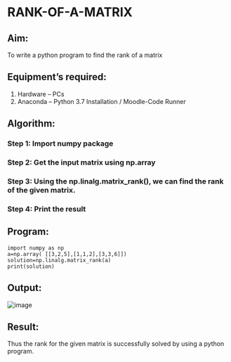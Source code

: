 # RANK-OF-A-MATRIX
## Aim:
To write a python program to find the rank of a matrix
## Equipment’s required:
1. 	Hardware – PCs
2. 	Anaconda – Python 3.7 Installation / Moodle-Code Runner
## Algorithm:
### Step 1: Import numpy package
### Step 2: Get the input matrix using np.array
### Step 3: Using the np.linalg.matrix_rank(), we can find the rank of the given matrix.
### Step 4: Print the result
## Program:
```
import numpy as np
a=np.array( [[3,2,5],[1,1,2],[3,3,6]])
solution=np.linalg.matrix_rank(a)
print(solution)
```
## Output:
![image](https://github.com/user-attachments/assets/0d7bbef3-5c21-44e1-8257-5caab0fd622a)

## Result:
Thus the rank for the given matrix is successfully solved by  using a python program.

